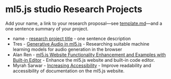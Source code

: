# ml5.js studio Research Projects

Add your name, a link to your research proposal—see [template.md](template.md)—and a one sentence summary of your project.

- name - [research project title](template.md) - one sentence description
- Tres - [Generative Audio in ml5.js](tres_proposal.md) - Researching suitable machine learning models for audio generation in the browser
- Alan Ren - [ml5.js Website Functionality Enhancement and Examples with Built-in Editor](alanren.md) - Enhance the ml5.js website and built-in code editor.
- Myrah Sarwar - [Increasing Accessibility](msarwar-proposal.md) - Improve readability and accessibility of documentation on the ml5.js website.

